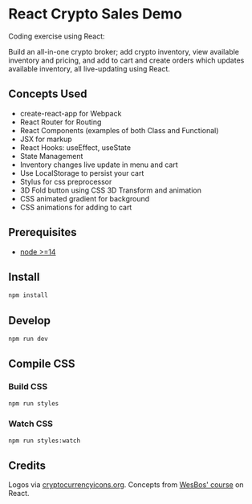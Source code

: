 # React Crypto Sales Demo

Coding exercise using React: 

Build an all-in-one crypto broker; add crypto inventory, view available inventory and pricing, and add to cart and create orders which updates available inventory, all live-updating using React.

## Concepts Used

- create-react-app for Webpack
- React Router for Routing
- React Components (examples of both Class and Functional)
- JSX for markup
- React Hooks: useEffect, useState
- State Management
- Inventory changes live update in menu and cart
- Use LocalStorage to persist your cart
- Stylus for css preprocessor
- 3D Fold button using CSS 3D Transform and animation
- CSS animated gradient for background
- CSS animations for adding to cart

## Prerequisites
- [node >=14](https://nodejs.org/en/download)

## Install

```bash
npm install
```

## Develop

```bash
npm run dev
```

## Compile CSS

### Build CSS
```bash
npm run styles
```

### Watch CSS
```bash
npm run styles:watch
```

## Credits

Logos via [cryptocurrencyicons.org](https://cryptocurrencyicons.org/). Concepts from [WesBos' course](https://wesbos.com/courses) on React.